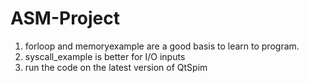 # ASM-Project

1) forloop and memoryexample are a good basis to learn to program. 
2) syscall_example is better for I/O inputs
3) run the code on the latest version of QtSpim
